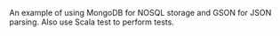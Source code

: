 An example of using MongoDB for NOSQL storage and GSON for JSON parsing.  Also use Scala test to
perform tests.
